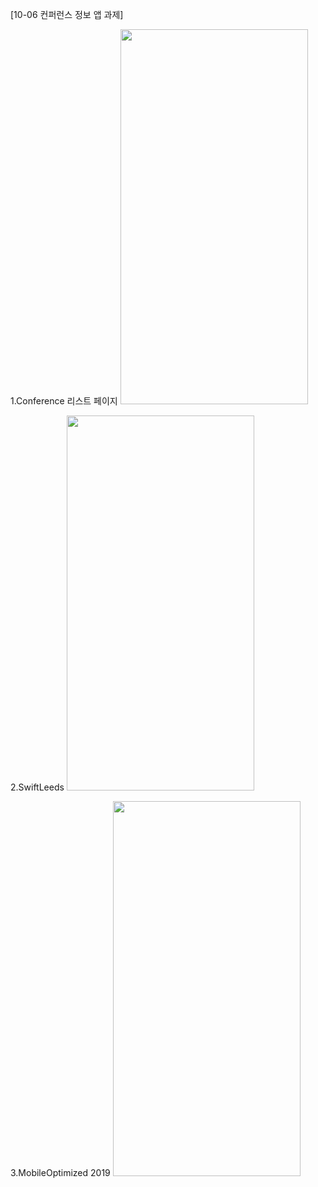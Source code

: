 [10-06 컨퍼런스 정보 앱 과제]

1.Conference 리스트 페이지
<img src="https://user-images.githubusercontent.com/90822634/136098387-12c49e9e-c8de-4287-be63-cecd96104b9c.png"  width="300" height="600"/>

2.SwiftLeeds
<img src="https://user-images.githubusercontent.com/90822634/136098407-8ddf6156-86d1-4171-ae87-066dc8412e7c.png"  width="300" height="600"/>

3.MobileOptimized 2019
<img src="https://user-images.githubusercontent.com/90822634/136098410-79dc0d2a-a95d-47ec-becb-2d42f8273524.png"  width="300" height="600"/>
